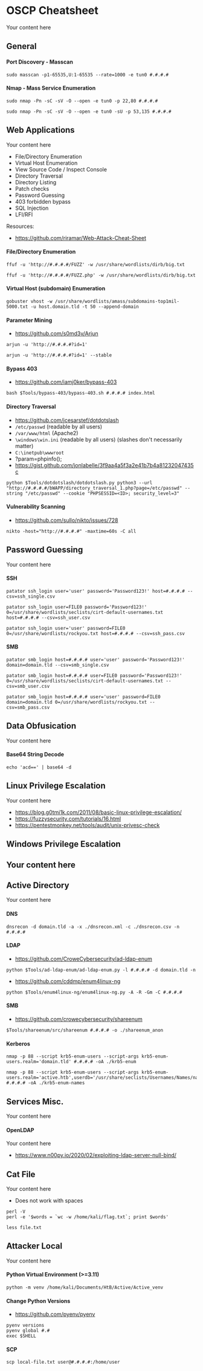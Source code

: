 # OSCP Cheatsheet
Your content here
## General
#### Port Discovery - Masscan
```
sudo masscan -p1-65535,U:1-65535 --rate=1000 -e tun0 #.#.#.#
```
#### Nmap - Mass Service Enumeration
```
sudo nmap -Pn -sC -sV -O --open -e tun0 -p 22,80 #.#.#.#
```
```
sudo nmap -Pn -sC -sV -O --open -e tun0 -sU -p 53,135 #.#.#.#
```
## Web Applications
Your content here
- File/Directory Enumeration
- Virtual Host Enumeration
- View Source Code / Inspect Console
- Directory Traversal
- Directory Listing
- Patch checks
- Password Guessing
- 403 forbidden bypass
- SQL Injection
- LFI/RFI

Resources:
- https://github.com/riramar/Web-Attack-Cheat-Sheet

#### File/Directory Enumeration
```
ffuf -u 'http://#.#.#.#/FUZZ' -w /usr/share/wordlists/dirb/big.txt
```
```
ffuf -u 'http://#.#.#.#/FUZZ.php' -w /usr/share/wordlists/dirb/big.txt
```
#### Virtual Host (subdomain) Enumeration
```
gobuster vhost -w /usr/share/wordlists/amass/subdomains-top1mil-5000.txt -u host.domain.tld -t 50 --append-domain 
```
#### Parameter Mining
- https://github.com/s0md3v/Arjun

```
arjun -u 'http://#.#.#.#?id=1'
```
```
arjun -u 'http://#.#.#.#?id=1' --stable
```
#### Bypass 403
- https://github.com/iamj0ker/bypass-403

```
bash $Tools/bypass-403/bypass-403.sh #.#.#.# index.html
```
#### Directory Traversal
- https://github.com/jcesarstef/dotdotslash
- `/etc/passwd` (readable by all users)
- `/var/www/html` (Apache2)
- `\windows\win.ini` (readable by all users) (slashes don't necessarily matter)
- `C:\inetpub\wwwroot`
- ?param=phpinfo();
- https://gist.github.com/jonlabelle/3f9aa4a5f3a2e41b7b4a81232047435c

```
python $Tools/dotdotslash/dotdotslash.py python3 --url "http://#.#.#.#/bWAPP/directory_traversal_1.php?page=/etc/passwd" --string "/etc/passwd" --cookie "PHPSESSID=<ID>; security_level=3"
```
#### Vulnerability Scanning
- https://github.com/sullo/nikto/issues/728

```
nikto -host="http://#.#.#.#" -maxtime=60s -C all
```
## Password Guessing
Your content here
#### SSH
```
patator ssh_login user='user' password='Password123!' host=#.#.#.# --csv=ssh_single.csv
```
```
patator ssh_login user=FILE0 password='Password123!' 0=/usr/share/wordlists/seclists/cirt-default-usernames.txt host=#.#.#.# --csv=ssh_user.csv
```
```
patator ssh_login user='user' password=FILE0 0=/usr/share/wordlists/rockyou.txt host=#.#.#.# --csv=ssh_pass.csv
```
#### SMB
```
patator smb_login host=#.#.#.# user='user' password='Password123!' domain=domain.tld --csv=smb_single.csv
```
```
patator smb_login host=#.#.#.# user=FILE0 password='Password123!' 0=/usr/share/wordlists/seclists/cirt-default-usernames.txt --csv=smb_user.csv
```
```
patator smb_login host=#.#.#.# user='user' password=FILE0 domain=domain.tld 0=/usr/share/wordlists/rockyou.txt --csv=smb_pass.csv
```
## Data Obfusication
Your content here
#### Base64 String Decode
```
echo 'acd==' | base64 -d
```
## Linux Privilege Escalation
Your content here
- https://blog.g0tmi1k.com/2011/08/basic-linux-privilege-escalation/
- https://fuzzysecurity.com/tutorials/16.html
- https://pentestmonkey.net/tools/audit/unix-privesc-check

## Windows Privilege Escalation
Your content here
- 
## Active Directory
Your content here
#### DNS
```
dnsrecon -d domain.tld -a -x ./dnsrecon.xml -c ./dnsrecon.csv -n #.#.#.#
```
#### LDAP
- https://github.com/CroweCybersecurity/ad-ldap-enum

```
python $Tools/ad-ldap-enum/ad-ldap-enum.py -l #.#.#.# -d domain.tld -n
```
- https://github.com/cddmp/enum4linux-ng

```
python $Tools/enum4linux-ng/enum4linux-ng.py -A -R -Gm -C #.#.#.#
```
#### SMB
- https://github.com/crowecybersecurity/shareenum

```
$Tools/shareenum/src/shareenum #.#.#.# -o ./shareenum_anon
```
#### Kerberos
```
nmap -p 88 --script krb5-enum-users --script-args krb5-enum-users.realm='domain.tld' #.#.#.# -oA ./krb5-enum
```
```
nmap -p 88 --script krb5-enum-users --script-args krb5-enum-users.realm='active.htb',userdb='/usr/share/seclists/Usernames/Names/names.txt' #.#.#.# -oA ./krb5-enum-names
```
## Services Misc.
Your content here
#### OpenLDAP
Your content here
- https://www.n00py.io/2020/02/exploiting-ldap-server-null-bind/

## Cat File
Your content here
- Does not work with spaces

```
perl -V
perl -e '$words = `wc -w /home/kali/flag.txt`; print $words'
```
```
less file.txt
```
## Attacker Local
Your content here
#### Python Virtual Environment (>=3.11)
```
python -m venv /home/kali/Documents/HtB/Active/Active_venv
```
#### Change Python Versions
- https://github.com/pyenv/pyenv

```
pyenv versions
pyenv global #.#
exec $SHELL
```
#### SCP
```
scp local-file.txt user@#.#.#.#:/home/user
```